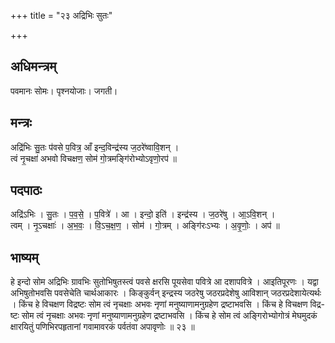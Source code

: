 +++
title = "२३ अद्रिभिः सुतः"

+++
## अधिमन्त्रम्
पवमानः सोमः। पृश्नयोजाः। जगती।

## मन्त्रः
अद्रि॑भिः सु॒तः प॑वसे प॒वित्र॒ आँ इन्द॒विन्द्र॑स्य ज॒ठरे॑ष्वावि॒शन् ।  
त्वं नृ॒चक्षा॑ अभवो विचक्षण॒ सोम॑ गो॒त्रमङ्गि॑रोभ्योऽवृणो॒रप॑ ॥

## पदपाठः
अद्रि॑ऽभिः । सु॒तः । प॒व॒से॒ । प॒वित्रे॑ । आ । इन्दो॒ इति॑ । इन्द्र॑स्य । ज॒ठरे॑षु । आ॒ऽवि॒शन् ।  
त्वम् । नृ॒ऽचक्षाः॑ । अ॒भ॒वः॒ । वि॒ऽच॒क्ष॒ण॒ । सोम॑ । गो॒त्रम् । अङ्गि॑रःऽभ्यः । अ॒वृ॒णोः॒ । अप॑ ॥

## भाष्यम्
हे इन्दो सोम अद्रिभिः ग्रावभिः सुतोभिषुतस्त्वं पवसे क्षरसि पूयसेवा पवित्रे आ दशापवित्रे । आइतिपूरणः । यद्वा अभिषुतोभवसि पवसेचेति चार्थआकारः । किङ्कुर्वन् इन्द्रस्य जठरेषु जठरप्रदेशेषु आविशान् जठरप्रदेशायेत्यर्थः । किंच हे विचक्षण विद्रष्टः सोम त्वं नृचक्षाः अभवः नृणां मनुष्याणामनुग्रहेण द्रष्टाभवसि । किंच हे विचक्षण विद्र- ष्टः सोम त्वं नृचक्षाः अभवः नृणां मनुष्याणामनुग्रहेण द्रष्टाभवसि । किंच हे सोम त्वं अङ्गिरोभ्योगोत्रं मेघमुदकं क्षारयितुं पणिभिरपहृतानां गवामावरकं पर्वतंवा अपावृणोः ॥ २३ ॥